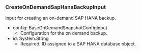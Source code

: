 ### CreateOnDemandSapHanaBackupInput
Input for creating an on-demand SAP HANA backup.

- config: BaseOnDemandSnapshotConfigInput
  - Configuration for the on demand backup.
- id: System.String
  - Required. ID assigned to a SAP HANA database object.
